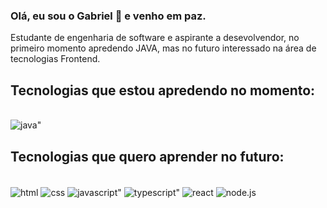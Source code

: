 ### Olá, eu sou o Gabriel 🖖 e venho em paz.

Estudante de engenharia de software e aspirante a desevolvendor, no primeiro momento apredendo JAVA, mas no futuro interessado na área de tecnologias Frontend.

## Tecnologias que estou apredendo no momento:
<div style= "display: inline_block"><br>
<img align="center" alt=java" src="https://img.shields.io/badge/Java-ED8B00?style=for-the-badge&logo=openjdk&logoColor=white" />
</div>

## Tecnologias que quero aprender no futuro:
<div style= "display: inline_block"><br>
<img align="center" alt=html src="https://img.shields.io/badge/HTML5-E34F26?style=for-the-badge&logo=html5&logoColor=white" />
  <img align="center" alt=css src="https://img.shields.io/badge/CSS3-1572B6?style=for-the-badge&logo=css3&logoColor=white" />
<img align="center" alt=javascript" src="https://img.shields.io/badge/JavaScript-F7DF1E?style=for-the-badge&logo=javascript&logoColor=black" />
<img align="center" alt=typescript" src="https://img.shields.io/badge/TypeScript-007ACC?style=for-the-badge&logo=typescript&logoColor=white" />
<img align="center" alt=react src="https://img.shields.io/badge/React-20232A?style=for-the-badge&logo=react&logoColor=61DAFB" />
<img align="center" alt=node.js src="https://img.shields.io/badge/Node.js-43853D?style=for-the-badge&logo=node.js&logoColor=white" />

</div>
